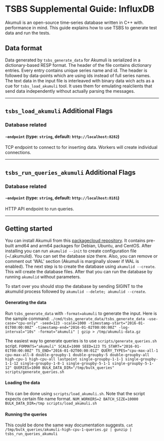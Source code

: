 # TSBS Supplemental Guide: InfluxDB

Akumuli is an open-source time-series database written in C++ with. 
performance in mind. This guide explains how to use TSBS to generate
test data and run the tests.

## Data format

Data generated by `tsbs_generate_data` for Akumuli is serialized in a
dictionary-based RESP format. The header of the file contains dictionary entries. 
Every entry contains unique series name and id. 
The header is followed by data-points which are using ids instead of full series names. 
The text data in the input file is interleaved with binary data 
wich acts as a cue for `tsbs_load_akumuli` tool. It uses them for emulating 
realclients that send data independently without actually parsing the messages.

---

## `tsbs_load_akumuli` Additional Flags

### Database related

#### `-endpoint` (type: `string`, default: `http://localhost:8282`)

TCP endpoint to connect to for inserting data. Workers will create individual connections.

---

## `tsbs_run_queries_akumuli` Additional Flags

### Database related

#### `-endpoint` (type: `string`, default: `http://localhost:8181`)

HTTP API endpoint to run queries.

---

## Getting started

You can install Akumuli from this [packagecloud repository](https://packagecloud.io/Lazin/Akumuli).
It contains pre-built amd64 and arm64 packages for Debian, Ubuntu, and CentOS.
After installing you can run `akumulid --init` to create configuration file (~/.akumulid).
You can set the database size there. Also, you can remove or comment out 'WAL' section (Akumuli is
marginally slower if WAL is enabled). 
The next step is to create the database using `akumulid --create`. This will create the database files.
After that you can run the database by running `akumulid` without parameters.

To start over you should stop the database by sending SIGINT to the akumulid process followed by 
`akumulid --delete; akumulid --create`. 

#### Generating the data

Run `tsbs_generate_data` with `-format=akumuli` to generate the input.
Here is the sample command:
`./cmd/tsbs_generate_data/tsbs_generate_data -use-case="cpu-only" -seed=123 -scale=1000 -timestamp-start="2016-01-01T00:00:00Z" -timestamp-end="2016-01-02T00:00:00Z" -log-interval="10s" -format="akumuli" | gzip > /tmp/akumuli-data.gz`

The easiest way to generate queries is to use `scripts/generate_queries.sh` script.
`FORMATS="akumuli" SCALE=1000 SEED=123 TS_START="2016-01-01T00:00:00Z" TS_END="2016-01-02T00:00:01Z" QUERY_TYPES="cpu-max-all-1 cpu-max-all-8 double-groupby-1 double-groupby-5 double-groupby-all high-cpu-1 high-cpu-all lastpoint single-groupby-1-1-1 single-groupby-1-1-12 single-groupby-1-8-1 single-groupby-5-1-1 single-groupby-5-1-12" QUERIES=1000 BULK_DATA_DIR="/tmp/bulk_queries" scripts/generate_queries.sh`

#### Loading the data

This can be done using `scripts/load_akumuli.sh`. Note that the script expects certain file name format.
`NUM_WORKERS=2 BATCH_SIZE=10000 BULK_DATA_DIR=/tmp scripts/load_akumuli.sh`

#### Running the queries

This could be done the same way documentation suggests.
`cat /tmp/bulk_queries/akumuli-high-cpu-1-queries.gz | gunzip | tsbs_run_queries_akumuli`